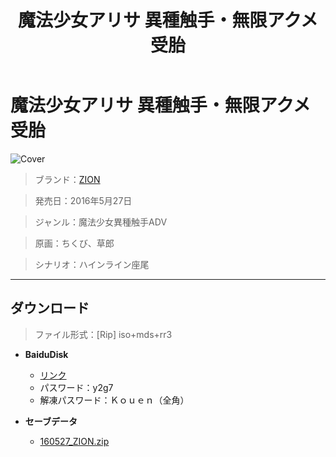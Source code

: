 ﻿---
layout: mypost
title: 魔法少女アリサ 異種触手・無限アクメ受胎
categories: [ZION]
---

# 魔法少女アリサ 異種触手・無限アクメ受胎

![Cover](160527_ZION.jpg)

> ブランド：<a href="http://zion.product.co.jp/" target="_blank">ZION</a>

> 発売日：2016年5月27日

> ジャンル：魔法少女異種触手ADV

> 原画：ちくび、草郎

> シナリオ：ハインライン座尾

---
## ダウンロード
> ファイル形式：[Rip] iso+mds+rr3

  - **BaiduDisk**

    - [リンク](https://pan.baidu.com/s/1ImlWZfwtIbWQ3IkYPXfz2Q)
    - パスワード：y2g7
    - 解凍パスワード：Ｋｏｕｅｎ（全角）
  - **セーブデータ**

    - [160527_ZION.zip](160527_ZION.zip)
